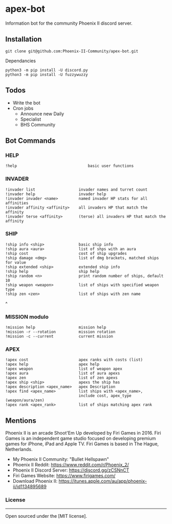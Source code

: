 # apex-bot

Information bot for the community Phoenix II discord server. 

## Installation 
`git clone git@github.com:Phoenix-II-Community/apex-bot.git`

Dependancies

```
python3 -m pip install -U discord.py
python3 -m pip install -U fuzzywuzzy
```

## Todos
 - Write the bot
 - Cron jobs 
    - Announce new Daily
    - Specialist
    - BHS Community 

## Bot Commands

### HELP
```
!help                               basic user functions
```

### INVADER 
```
!invader list                   invader names and turret count
!invader help                   invader help
!invader invader <name>         named invader HP stats for all affinities
!invader affinity <affinity>    all invaders HP that match the affinity
!invader terse <affinity>       (terse) all invaders HP that match the affinity
```

### SHIP 
```
!ship info <ship>               basic ship info
!ship aura <aura>               list of shps with an aura
!ship cost                      cost of ship upgrades
!ship damage <dmg>              list of dmg brackets, matched ships for value
!ship extended <ship>           extended ship info
!ship help                      ship help
!ship random <n>                print random number of ships, default 10
!ship weapon <weapon>           list of ships with specified weapon type 
!ship zen <zen>                 list of ships with zen name
```
^

### MISSION modulo
```
!mission help                   mission help
!mission -r --rotation          mission rotation
!mission -c --current           current mission
```

### APEX
```
!apex cost                      apex ranks with costs (list)
!apex help                      apex help
!apex weapon                    list of weapon apex
!apex aura                      list of aura apexs
!apex zen                       list of zen apexs
!apex ship <ship>               apexs the ship has
!apex description <apex_name>   apex Description
!apex find <apex_name>          list ships with <apex_name>, 
                                include cost, apex_type (weapon/aura/zen)
!apex rank <apex_rank>          list of ships matching apex rank
```
## Mentions

Phoenix II is an arcade Shoot'Em Up developed by Firi Games in 2016. Firi Games is an independent game studio focused on developing premium games for iPhone, iPad and Apple TV. Firi Games is based in The Hague, Netherlands.

- My Phoenix II Community: "Bullet Hellspawn"
- Phoenix II Reddit: https://www.reddit.com/r/Phoenix_2/
- Phoenix II Discord Server: https://discord.gg/zCSNnCT
- Firi Games Website: https://www.firigames.com/
- Download Phoenix II: https://itunes.apple.com/au/app/phoenix-ii/id1134895689

### License
----

Open sourced under the [MIT license].